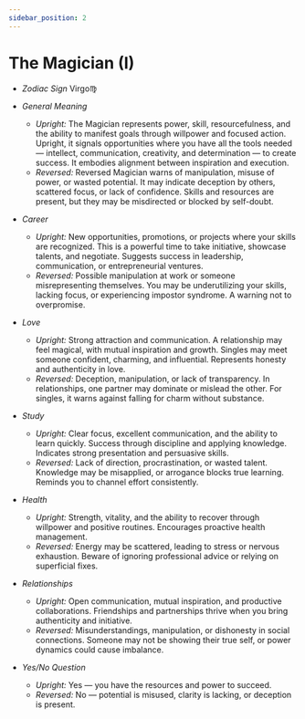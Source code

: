 ```yaml
---
sidebar_position: 2
---
```


# The Magician (I)

- *Zodiac Sign* Virgo♍️
- *General Meaning*
  - *Upright:* The Magician represents power, skill, resourcefulness, and the ability to manifest goals through willpower and focused action. Upright, it signals opportunities where you have all the tools needed — intellect, communication, creativity, and determination — to create success. It embodies alignment between inspiration and execution.
  - *Reversed:* Reversed Magician warns of manipulation, misuse of power, or wasted potential. It may indicate deception by others, scattered focus, or lack of confidence. Skills and resources are present, but they may be misdirected or blocked by self-doubt.
- *Career*
  - *Upright:* New opportunities, promotions, or projects where your skills are recognized. This is a powerful time to take initiative, showcase talents, and negotiate. Suggests success in leadership, communication, or entrepreneurial ventures.
  - *Reversed:* Possible manipulation at work or someone misrepresenting themselves. You may be underutilizing your skills, lacking focus, or experiencing impostor syndrome. A warning not to overpromise.
- *Love*
  - *Upright:* Strong attraction and communication. A relationship may feel magical, with mutual inspiration and growth. Singles may meet someone confident, charming, and influential. Represents honesty and authenticity in love.
  - *Reversed:* Deception, manipulation, or lack of transparency. In relationships, one partner may dominate or mislead the other. For singles, it warns against falling for charm without substance.
- *Study*
  - *Upright:* Clear focus, excellent communication, and the ability to learn quickly. Success through discipline and applying knowledge. Indicates strong presentation and persuasive skills.
  - *Reversed:* Lack of direction, procrastination, or wasted talent. Knowledge may be misapplied, or arrogance blocks true learning. Reminds you to channel effort consistently.
- *Health*
  - *Upright:* Strength, vitality, and the ability to recover through willpower and positive routines. Encourages proactive health management.
  - *Reversed:* Energy may be scattered, leading to stress or nervous exhaustion. Beware of ignoring professional advice or relying on superficial fixes.
- *Relationships*
  - *Upright:* Open communication, mutual inspiration, and productive collaborations. Friendships and partnerships thrive when you bring authenticity and initiative.
  - *Reversed:* Misunderstandings, manipulation, or dishonesty in social connections. Someone may not be showing their true self, or power dynamics could cause imbalance.

- *Yes/No Question*
  - *Upright:* Yes — you have the resources and power to succeed.
  - *Reversed:* No — potential is misused, clarity is lacking, or deception is present.
